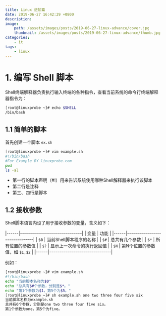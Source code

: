 ```yaml
---
title: Linux 进阶篇
date: 2019-06-27 16:42:29 +0800
description: 
image:
    path: /assets/images/posts/2019-06-27-linux-advance/cover.jpg 
    thumbnail: /assets/images/posts/2019-06-27-linux-advance/thumb.jpg 
categories: 
    - it
tags:
    - linux
---
```


# 1. 编写 Shell 脚本

Shell终端解释器负责执行输入终端的各种指令，查看当前系统的命令行终端解释器指令为：

```bash
[root@linuxprobe ~]# echo $SHELL
/bin/bash
```

## 1.1 简单的脚本

首先创建一个脚本 `ex.sh`

```bash
[root@linuxprobe ~]# vim example.sh
#!/bin/bash 
#For Example BY linuxprobe.com 
pwd 
ls -al
```
- 第一行的脚本声明（#!）用来告诉系统使用哪种Shell解释器来执行该脚本
- 第二行是注释
- 第三、四行是脚本

## 1.2 接收参数

Shell脚本语言内设了用于接收参数的变量，含义如下：

|------|-------------------------------|
| 变量 | 功能                          |
|------|-------------------------------|
| `$0` | 当前Shell脚本程序的名称       |
| `$#` | 总共有几个参数                |
| `$*` | 所有位置的参数值              |
| `$?` | 显示上一次命令的执行返回值    |
| `$N` | 第N个位置的参数值，如 `$1,$2` |
|------|-------------------------------|

例如：

```bash
[root@linuxprobe ~]# vim example.sh
#!/bin/bash
echo "当前脚本名称为$0"
echo "总共有$#个参数，分别是$*。"
echo "第1个参数为$1，第5个为$5。"
[root@linuxprobe ~]# sh example.sh one two three four five six
当前脚本名称为example.sh
总共有6个参数，分别是one two three four five six。
第1个参数为one，第5个为five。
```


